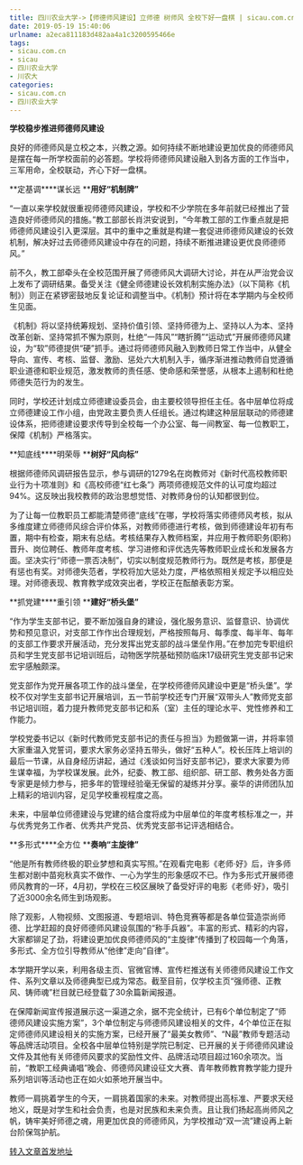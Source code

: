 ```yaml
---
title: 四川农业大学->【师德师风建设】立师德 树师风 全校下好一盘棋 | sicau.com.cn
date: 2019-05-19 15:40:06
urlname: a2eca811183d482aa4a1c3200595466e
tags: 
- sicau.com.cn
- sicau
- 四川农业大学
- 川农大
categories:
- sicau.com.cn
- 四川农业大学
---
```



**学校稳步推进师德师风建设**

良好的师德师风是立校之本，兴教之源。如何持续不断地建设更加优良的师德师风是摆在每一所学校面前的必答题。学校将师德师风建设融入到各方面的工作当中，三军用命，全校联动，齐心下好一盘棋。

**定基调****谋长远 ****用好“机制牌”**

“一直以来学校就很重视师德师风建设，学校和不少学院在多年前就已经推出了营造良好师德师风的措施。”教工部部长肖洪安说到，“今年教工部的工作重点就是把师德师风建设引入更深层。其中的重中之重就是构建一套促进师德师风建设的长效机制，解决好过去师德师风建设中存在的问题，持续不断推进建设更优良师德师风。”

前不久，教工部牵头在全校范围开展了师德师风大调研大讨论，并在从严治党会议上发布了调研结果。备受关注《健全师德建设长效机制实施办法》（以下简称《机制》）则正在紧锣密鼓地反复论证和调整当中。《机制》预计将在本学期内与全校师生见面。

《机制》将以坚持统筹规划、坚持价值引领、坚持师德为上、坚持以人为本、坚持改革创新、坚持常抓不懈为原则，杜绝“一阵风”“瞎折腾”“运动式”开展师德师风建设，为“软”师德提供“硬”抓手。通过将师德师风融入到教师日常工作当中，从健全导向、宣传、考核、监督、激励、惩处六大机制入手，循序渐进推动教师自觉遵循职业道德和职业规范，激发教师的责任感、使命感和荣誉感，从根本上遏制和杜绝师德失范行为的发生。

同时，学校还计划成立师德建设委员会，由主要校领导担任主任。各中层单位将成立师德建设工作小组，由党政主要负责人任组长。通过构建这种层层联动的师德建设体系，把师德建设要求传导到全校每一个办公室、每一间教室、每一位教职工，保障《机制》严格落实。

**知底线****明荣辱 ****树好“风向标”**

根据师德师风调研报告显示，参与调研的1279名在岗教师对《新时代高校教师职业行为十项准则》和《高校师德“红七条”》两项师德规范文件的认可度均超过94%。这反映出我校教师的政治思想觉悟、对教师身份的认知都很到位。

为了让每一位教职员工都能清楚师德“底线”在哪，学校将落实师德师风考核，拟从多维度建立师德师风综合评价体系，对教师师德进行考核，做到师德建设年初有布置，期中有检查，期末有总结。考核结果存入教师档案，并应用于教师职务(职称)晋升、岗位聘任、教师年度考核、学习进修和评优选先等教师职业成长和发展各方面。坚决实行“师德一票否决制”，切实以制度规范教师行为。既然是考核，那便是有惩也有奖。对师德失范者，学校将加大惩处力度，严格依照相关规定予以相应处理。对师德表现、教育教学成效突出者，学校正在酝酿表彰方案。

**抓党建****重引领 ****建好“桥头堡”**

“作为学生支部书记，要不断加强自身的建设，强化服务意识、监督意识、协调优势和预见意识，对支部工作作出合理规划，严格按照每月、每季度、每半年、每年的支部工作要求开展活动，充分发挥出党支部的战斗堡垒作用。”在参加完专职组织员和学生党支部书记培训班后，动物医学院基础预防临床17级研究生党支部书记宋宏宇感触颇深。

党支部作为党开展各项工作的战斗堡垒，在学校师德师风建设中更是“桥头堡”。学校不仅对学生支部书记开展培训，五一节前学校还专门开展“双带头人”教师党支部书记培训班，着力提升教师党支部书记和系（室）主任的理论水平、党性修养和工作能力。

学校党委书记以《新时代教师党支部书记的责任与担当》为题做第一讲，并将率领大家重温入党誓词，要求大家务必坚持五带头，做好“五种人”。校长压阵上培训的最后一节课，从自身经历讲起，通过《浅谈如何当好支部书记》，要求大家要为师生谋幸福，为学校谋发展。此外，纪委、教工部、组织部、研工部、教务处各方面专家更是倾力参与，把多年的管理经验毫无保留的凝练并分享。豪华的讲师团队加上精彩的培训内容，足见学校重视程度之高。

未来，中层单位师德建设与党建的结合度将成为中层单位的年度考核标准之一，并与优秀党务工作者、优秀共产党员、优秀党支部书记评选相结合。

**多形式****全方位 ****奏响“主旋律”**

“他是所有教师终极的职业梦想和真实写照。”在观看完电影《老师·好》后，许多师生都对剧中苗宛秋真实不做作、一心为学生的形象感叹不已。作为多形式开展师德师风教育的一环，4月初，学校在三校区展映了备受好评的电影《老师·好》，吸引了近3000余名师生到场观影。

除了观影，人物视频、文图报道、专题培训、特色竞赛等都是各单位营造崇尚师德、比学赶超的良好师德师风建设氛围的“称手兵器”。丰富的形式、精彩的内容，大家都铆足了劲，将建设更加优良师德师风的“主旋律”传播到了校园每一个角落，多形式、全方位引导教师从“他律”走向“自律”。

本学期开学以来，利用各级主页、官微官博、宣传栏推送有关师德师风建设工作文件、系列文章以及师德典型已成为常态。截至目前，仅学校主页“强师德、正教风、铸师魂”栏目就已经登载了30余篇新闻报道。

在保障新闻宣传报道展示这一渠道之余，据不完全统计，已有6个单位制定了“师德师风建设实施方案”，3个单位制定与师德师风建设相关的文件，4个单位正在拟定师德师风建设相关的实施方案，已经开展了“最美女教师”、“N最”教师专题活动等品牌活动项目。全校各中层单位特别是学院已制定、已开展的关于师德师风建设文件及其他有关师德师风要求的奖励性文件、品牌活动项目超过160余项次。当前，“教职工经典诵唱”晚会、师德师风建设征文大赛、青年教师教育教学能力提升系列培训等活动也正在如火如荼地开展当中。

教师一肩挑着学生的今天，一肩挑着国家的未来。对教师提出高标准、严要求天经地义，既是对学生和社会负责，也是对民族和未来负责。且让我们扬起高尚师风之帆，铸牢美好师德之魂，用更加优良的师德师风，为学校推动“双一流”建设再上新台阶保驾护航。





[转入文章首发地址](https://news.sicau.edu.cn/info/1135/51492.htm)